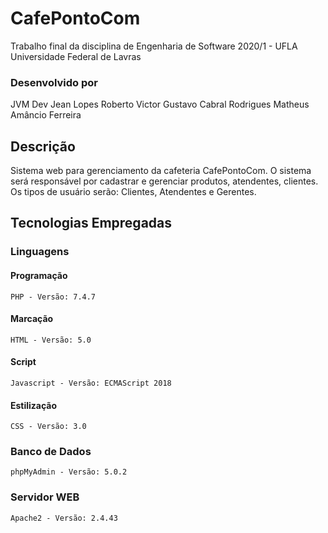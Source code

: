 # CafePontoCom
Trabalho final da disciplina de Engenharia de Software 2020/1 - UFLA Universidade Federal de Lavras
### Desenvolvido por
JVM Dev
Jean Lopes Roberto
Victor Gustavo Cabral Rodrigues
Matheus Amâncio Ferreira
## Descrição
Sistema web para gerenciamento da cafeteria CafePontoCom.
O sistema será responsável por cadastrar e gerenciar produtos, atendentes, clientes.
Os tipos de usuário serão: Clientes, Atendentes e Gerentes. 
## Tecnologias Empregadas
### Linguagens
#### Programação
	PHP - Versão: 7.4.7
#### Marcação
	HTML - Versão: 5.0
#### Script
	Javascript - Versão: ECMAScript 2018
#### Estilização
    CSS - Versão: 3.0
### Banco de Dados
	phpMyAdmin - Versão: 5.0.2
### Servidor WEB
	Apache2 - Versão: 2.4.43